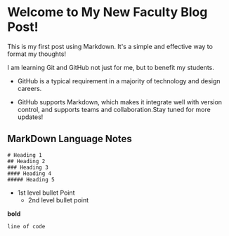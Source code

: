 # Welcome to My New Faculty Blog Post!

​This is my first post using Markdown. It's a simple and effective way to format my thoughts!​

I am learning Git and GitHub not just for me, but to benefit my students.

- GitHub is a typical requirement in a majority of technology and design careers.

- GitHub supports Markdown, which makes it integrate well with version control, and supports teams and collaboration.​Stay tuned for more updates!


## MarkDown Language Notes
```
# Heading 1
## Heading 2
### Heading 3
#### Heading 4
##### Heading 5
```

- 1st level bullet Point
    - 2nd level bullet point

**bold**

```line of code```
